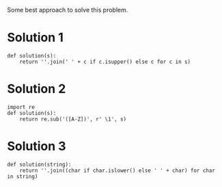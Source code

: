 Some best approach to solve this problem.



# Solution 1
```
def solution(s):
    return ''.join(' ' + c if c.isupper() else c for c in s)

```


# Solution 2
```
import re
def solution(s):
    return re.sub('([A-Z])', r' \1', s)
```


# Solution 3
```
def solution(string):
    return ''.join((char if char.islower() else ' ' + char) for char in string)
```
